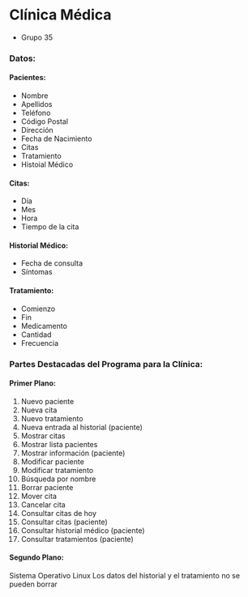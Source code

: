 # Clínica Médica
* Grupo 35

### Datos:
 #### Pacientes:
 * Nombre 
 * Apellidos
 * Teléfono
 * Código Postal
 * Dirección
 * Fecha de Nacimiento
 * Citas 
 * Tratamiento
 * Histoial Médico 
 
 #### Citas:
 * Día
 * Mes
 * Hora
 * Tiempo de la cita

 #### Historial Médico:
 * Fecha de consulta
 * Síntomas 

 #### Tratamiento:
 * Comienzo
 * Fin
 * Medicamento
 * Cantidad
 * Frecuencia
 
### Partes Destacadas del Programa para la Clínica:

#### Primer Plano:
1. Nuevo paciente
2. Nueva cita
3. Nuevo tratamiento
4. Nueva entrada al historial (paciente)
5. Mostrar citas
6. Mostrar lista pacientes
7. Mostrar información (paciente)
8. Modificar paciente
9. Modificar tratamiento
10. Búsqueda por nombre
11. Borrar paciente
12. Mover cita
13. Cancelar cita
14. Consultar citas de hoy
15. Consultar citas (paciente)
16. Consultar historial médico (paciente)
17. Consultar tratamientos (paciente)

#### Segundo Plano:
Sistema Operativo Linux
Los datos del historial y el tratamiento no se pueden borrar
